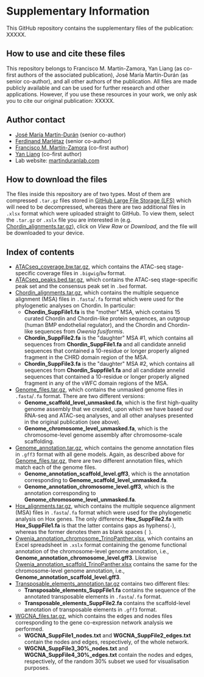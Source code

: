 # Supplementary Information
This GitHub repository contains the supplementary files of the publication: XXXXX.

## How to use and cite these files
This repository belongs to Francisco M. Martín-Zamora, Yan Liang (as co-first authors of the associated publication), José María Martín-Durán (as senior co-author), and all other authors of the publication. All files are made publicly available and can be used for further research and other applications. However, if you use these resources in your work, we only ask you to cite our original publication: XXXXX.

## Author contact
- [José María Martín-Durán](mailto:chema.martin@qmul.ac.uk) (senior co-author)
- [Ferdinand Marlétaz](mailto:f.marletaz@ucl.ac.uk) (senior co-author)
- [Francisco M. Martín-Zamora](mailto:f.m.martinzamora@qmul.ac.uk) (co-first author)
- [Yan Liang](mailto:y.liang@qmul.ac.uk) (co-first author)
- Lab website: [martinduranlab.com](https://www.martinduranlab.com)

## How to download the files
The files inside this repository are of two types. Most of them are compressed `.tar.gz` files stored in [GitHub Large File Storage (LFS)](https://git-lfs.github.com/) which will need to be decompressed, whereas there are two additional files in `.xlsx` format which were uploaded straight to GitHub. To view them, select the `.tar.gz` or `.xslx` file you are interested in (e.g. [Chordin_alignments.tar.gz](Chordin_alignments.tar.gz)), click on *View Raw* or *Download*, and the file will be downloaded to your device. 

## Index of contents
- [ATACseq_coverage.bw.tar.gz](ATACseq_coverage.bw.tar.gz), which contains the ATAC-seq stage-specific coverage files in `.bigwig`/`bw` format.
- [ATACseq_peaks.bed.tar.gz](ATACseq_peaks.bed.tar.gz), which contains the ATAC-seq stage-specific peak set and the consensus peak set in `.bed` format.
- [Chordin_alignments.tar.gz](Chordin_alignments.tar.gz), which contains the multiple sequence alignment (MSA) files in `.fasta`/`.fa` format which were used for the phylogenetic analyses on Chordin. In particular:
  - **Chordin_SuppFile1.fa** is the "mother" MSA, which contains 15 curated Chordin and Chordin-like protein sequences, an outgroup (human BMP endothelial regulator), and the Chordin and Chordin-like sequences from *Owenia fusiformis*.
  - **Chordin_SuppFile2.fa** is the "daughter" MSA #1, which contains all sequences from **Chordin_SuppFile1.fa** and all candidate annelid sequences that contained a 10-residue or longer properly aligned fragment in the CHRD domain region of the MSA.
  - **Chordin_SuppFile3.fa** is the "daughter" MSA #2, which contains all sequences from **Chordin_Suppfile1.fa** and all candidate annelid sequences that contained a 10-residue or longer properly aligned fragment in any of the vWFC domain regions of the MSA.
- [Genome_files.tar.gz](Genome_files.tar.gz), which contains the unmasked genome files in `.fasta`/`.fa` format. There are two different versions:
  - **Genome_scaffold_level_unmasked.fa**, which is the first high-quality genome assembly that we created, upon which we have based our RNA-seq and ATAC-seq analyses, and all other analyses presented in the original publication (see above).
  - **Genome_chromosome_level_unmasked.fa**, which is the chromosome-level genome assembly after chromosome-scale scaffolding.
- [Genome_annotation.tar.gz](Genome_annotation.tar.gz), which contains the genome annotation files in `.gff3` format with all gene models. Again, as described above for [Genome_files.tar.gz](Genome_files.tar.gz), there are two different annotation files, which match each of the genome files.
  - **Genome_annotation_scaffold_level.gff3**, which is the annotation corresponding to **Genome_scaffold_level_unmasked.fa**.
  - **Genome_annotation_chromosome_level.gff3**, which is the annotation corresponding to **Genome_chromosome_level_unmasked.fa**.
- [Hox_alignments.tar.gz](Hox_alignments.tar.gz), which contains the multiple sequence alignment (MSA) files in `.fasta`/`.fa` format which were used for the phylogenetic analysis on Hox genes. The only difference **Hox_SuppFile2.fa** with **Hox_SuppFile1.fa** is that the latter contains gaps as hyphens(`-`), whereas the former denotes them as blank spaces (` `).
- [Owenia_annotation_chromosome_TrinoPanther.xlsx](Owenia_annotation_chromosome_TrinoPanther.xlsx), which contains an Excel spreadsheet in `.xslx` format containing the genome functional annotation of the chromosome-level genome annotation, i.e., **Genome_annotation_chromosome_level.gff3**. Likewise [Owenia_annotation_scaffold_TrinoPanther.xlsx](Owenia_annotation_scaffold_TrinoPanther.xlsx) contains the same for the chromosome-level genome annotation, i.e., **Genome_annotation_scaffold_level.gff3**.
- [Transposable_elements_annotation.tar.gz](Transposable_elements_annotation.tar.gz) contains two different files:
  - **Transposable_elements_SuppFile1.fa** contains the sequence of the annotated transposable elements in `.fasta`/`.fa` format.
  - **Transposable_elements_SuppFile2.fa** contains the scaffold-level annotation of transposable elements in `.gff3` format.
- [WGCNA_files.tar.gz](WGCNA_files.tar.gz), which contains the edges and nodes files corresponding to the gene co-expression network analysis we performed.
  - **WGCNA_SuppFile1_nodes.txt** and **WGCNA_SuppFile2_edges.txt** contain the nodes and edges, respectively, of the whole network.
  - **WGCNA_SuppFile3_30%\_nodes.txt** and **WGCNA_SuppFile4_30%\_edges.txt** contain the nodes and edges, respectively, of the random 30% subset we used for visualisation purposes.
